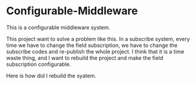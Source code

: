 # Configurable-Middleware
This is a configurable middleware system.

This project want to solve a problem like this.
In a subscribe system, every time we have to change the field subscription, 
we have to change the subscribe codes and re-publish the whole project.
I think that it is a time waste thing, and I want to rebuild the project and make the field subscription configurable.

Here is how did I rebuild the syatem.


